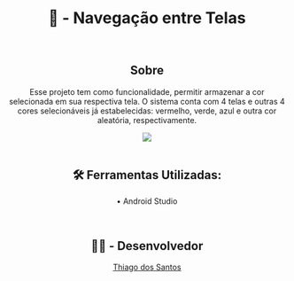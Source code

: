 <h1 align="center"> 📱 - Navegação entre Telas </h1>

<br>

<div>
<h2 align="center"> Sobre </h2>
<p align="center"> Esse projeto tem como funcionalidade, permitir armazenar a cor selecionada em sua respectiva tela. O sistema conta com 4 telas e outras
  4 cores selecionáveis já estabelecidas: vermelho, verde, azul e outra cor aleatória, respectivamente. </p>
</div>


<div align="center">
<img src="https://files.catbox.moe/24353k.gif">
</div>

<br>

<h2 align="center"> 🛠 Ferramentas Utilizadas: </h2>
<p align="center"> • Android Studio </p>
</div>

<br>

<div align="center">
  <h2 align="center">👨‍💻 - Desenvolvedor</h2>
        <p><a href='https://github.com/thluc'>Thiago dos Santos</a></p>
</div>

